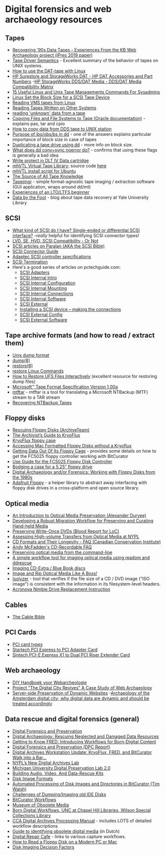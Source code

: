 # Digital forensics and web archaeology resources

## Tapes

- [Recovering '90s Data Tapes - Experiences From the KB Web Archaeology project (iPres 2019 paper)](https://www.bitsgalore.org/2019/09/09/recovering-90s-data-tapes-experiences-kb-web-archaeology)
- [Tape Driver Semantics](https://wiki.zmanda.com/index.php/Tape_Driver_Semantics) - Excellent summary of the behavior of tapes on UNIX systems.
- [How to use the DAT-tape with Linux](http://www.cs.inf.ethz.ch/stricker/lab/linux_tape.html)
- [HP Surestore and StorageWorks DAT - HP DAT Accessories and Part Numbers](https://web.archive.org/web/20181101135618/https://support.hpe.com/hpsc/doc/public/display?docId=emr_na-lpg50205)
-[HP StorageWorks DDS/DAT Media - DDS/DAT Media Compatibility Matrix](https://support.hpe.com/hpsc/doc/public/display?docId=emr_na-lpg50457)
- [15 Useful Linux and Unix Tape Managements Commands For Sysadmins](https://www.cyberciti.biz/hardware/unix-linux-basic-tape-management-commands/)
- [Linux Set the Block Size for a SCSI Tape Device](https://www.cyberciti.biz/faq/rhel-centos-debian-set-tape-blocksize/)
- [Reading VMS tapes from Linux](https://www.tldp.org/HOWTO/VMS-to-Linux-HOWTO/x838.html)
- [Reading Tapes Written on Other Systems](http://www.astro.sunysb.edu/sysman/fits.html)
- [reading 'unknown' data from a tape](https://www.linuxquestions.org/questions/linux-general-1/reading-%27unknown%27-data-from-a-tape-4175500596/)
- [Copying Files and File Systems to Tape (Oracle documentation)](https://docs.oracle.com/cd/E19455-01/805-7228/6j6q7uf24/index.html) - explains pax, tar and cpio
- [How to copy data from DDS tape to UNIX station](https://community.hpe.com/t5/System-Administration/How-to-copy-data-from-DDS-tape-to-UNIX-station/td-p/4780851#.W9MEpxCxU3E)
- [Purpose of ibs/obs/bs in dd](https://stackoverflow.com/questions/1354938/purpose-of-ibs-obs-bs-in-dd) - one of the answers explains particular importance of block size in case of tapes
- [Duplicating a tape drive using dd](https://www.linuxquestions.org/questions/linux-newbie-8/duplicating-a-tape-drive-using-dd-4175592839/) - more info on block size.
- [What does dd conv=sync,noerror do?](https://superuser.com/questions/622541/what-does-dd-conv-sync-noerror-do) - confirms that using these flags is generally a bad idea
- [Write protect in DLT IV Data cartridge](https://web.archive.org/web/20181031154114/https://community.hpe.com/t5/StoreEver-Tape-Storage/Write-protect-in-DLT-IV-Data-cartridge/td-p/129718https://community.hpe.com/t5/StoreEver-Tape-Storage/Write-protect-in-DLT-IV-Data-cartridge/td-p/129718)
- [mhVTL Virtual Tape Library](https://www.mhvtl.com/); source code [here](https://github.com/markh794/mhvtl)
- [mhVTL install script for Ubuntu](https://gist.github.com/hrchu/3eb1c0aa9994df0328037fff04cd889d)
- [The Source of All Tape Knowledge](http://www.subspacefield.org/~vax/unix_tape.html)
- [Tapeimgr](https://github.com/KBNLresearch/tapeimgr) - simple format-agnostic tape imaging / extraction software (GUI application, wraps around dd/mt)
- [Experiences of an LTO/LTFS beginner](https://digitensions.home.blog/2019/01/15/technologic/)
- [Data by the Foot](https://campuspress.yale.edu/borndigital/2019/08/30/data-by-the-foot/) - blog about tape data recovery at Yale University Library

## SCSI

- [What kind of SCSI do I have? Single-ended or differential SCSI interface?](http://www.paralan.com/sediff.html) -*really* helpful for identifying SCSI connector types!
- [LVD, SE, HVD, SCSI Compatibility - Or Not](http://www.paralan.com/scsiexpert.html)
- [SCSI articles on Paralan (AKA the SCSI Bible)](http://www.paralan.com/aboutscsi.html)
- [SCSI Connector Guide](https://www.cablestogo.com/learning/connector-guides/scsi)
- [Adaptec SCSI controller specifications](https://storage.microsemi.com/en-us/support/scsi/)
- [SCSI Termination](https://support.hpe.com/hpsc/doc/public/display?docId=tis14318)
- Here's a good series of articles on pctechguide.com:
    - [SCSI Adapters](https://www.pctechguide.com/how-to-install-a-scsi-device/scsi-adapters)
    - [SCSI Internal Intro](https://www.pctechguide.com/how-to-install-a-scsi-device/scsi-internal-intro)
    - [SCSI Internal Configuration](https://www.pctechguide.com/how-to-install-a-scsi-device/scsi-internal-configuration)
    - [SCSI Internal Mounting](https://www.pctechguide.com/how-to-install-a-scsi-device/scsi-internal-mounting)
    - [SCSI Internal Connections](https://www.pctechguide.com/how-to-install-a-scsi-device/scsi-internal-connections)
    - [SCSI Internal Software](https://www.pctechguide.com/how-to-install-a-scsi-device/scsi-internal-software)
    - [SCSI External](https://www.pctechguide.com/how-to-install-a-scsi-device/scsi-external)
    - [Installing a SCSI device – making the connections](https://www.pctechguide.com/how-to-install-a-scsi-device/installing-a-scsi-device-making-the-connections)
    - [SCSI External Config](https://www.pctechguide.com/how-to-install-a-scsi-device/scsi-external-config)
    - [SCSI External Software](https://www.pctechguide.com/how-to-install-a-scsi-device/scsi-external-software)

## Tape archive formats (and how to read / extract them)

- [Unix dump format](http://fileformats.archiveteam.org/wiki/Unix_dump)
- [dump(8)](https://linux.die.net/man/8/dump)
- [restore(8)](https://linux.die.net/man/8/restore)
- [restore Linux Commands](https://www.hscripts.com/tutorials/linux-commands/restore.html)
- [How to Restore UFS Files Interactively](https://docs.oracle.com/cd/E19253-01/817-5093/bkuprestoretasks-63510/index.html) (excellent resource for restoring dump files)
- [Microsoft™ Tape Format Specification Version 1.00a](http://laytongraphics.com/mtf/MTF_100a.PDF)
- [mtftar](https://github.com/sjmurdoch/mtftar) - mtftar is a tool for translating a Microsoft NTBackup (MTF) stream to a TAR stream
- [Recovering NTBackup Tapes](https://www.108.bz/posts/it/recovering-ntbackup-tapes/)

## Floppy disks

- [Rescuing Floppy Disks (ArchiveTeam)](https://www.archiveteam.org/index.php/Rescuing_Floppy_Disks)
- [The Archivist’s Guide to KryoFlux](https://github.com/archivistsguidetokryoflux/archivists-guide-to-kryoflux)
- [KryoFlux floppy case](https://www.thingiverse.com/thing:3089895)
- [Accessing Mac Formatted Floppy Disks without a Kryoflux](https://porterolsen.wordpress.com/2016/06/15/accessing-mac-formatted-floppy-disks-without-the-kryoflux/)
- [Getting Data Out Of Its Floppy Cage](http://www.wcsarchivesblog.org/getting-data-out-of-its-floppy-cage/) - provides some details on how to get the FC5025 floppy controller working with BitCurator
- [Use Guide for the FC5025 Floppy Disk Controller](https://web.archive.org/web/20180507194729/https://mith.umd.edu/vintage-computers/fc5025-operation-instructions)
- [Bodging a case for a 5.25″ floppy drive](https://radd.dsalo.info/2017/01/bodging-a-case-for-a-5-25-floppy-drive/)
- [Digital Archaeology and/or Forensics: Working with Floppy Disks from the 1980s](https://journal.code4lib.org/articles/11986)
- [Adafruit Floppy](https://github.com/adafruit/Adafruit_Floppy) - a helper library to abstract away interfacing with floppy disk drives in a cross-platform and open source library.

## Optical media

- [An Introduction to Optical Media Preservation (Alexander Duryee)](https://journal.code4lib.org/articles/9581)
- [Developing a Robust Migration Workflow for Preserving and Curating Hand-held Media](https://arxiv.org/abs/1309.4932)
- [Preserving Write-Once DVDs (Blood Report for LoC)](http://www.digitizationguidelines.gov/audio-visual/documents/Preserve_DVDs_BloodReport_20140901.pdf)
- [Assessing High-volume Transfers from Optical Media at NYPL](https://journal.code4lib.org/articles/15908)
- [CD Formats and Their Longevity - FAQ (Canadian Conservation Institute)](https://web.archive.org/web/20170825093105if_/http://canada.pch.gc.ca/eng/1456339921100)
- [Andy McFadden's CD-Recordable FAQ](https://www.cdrfaq.org/)
- [Preserving optical media from the command-line](https://www.bitsgalore.org/2015/11/13/preserving-optical-media-from-the-command-line)
- [A simple workflow tool for imaging optical media using readom and ddrescue](https://www.bitsgalore.org/2019/03/22/a-simple-workflow-tool-for-imaging-optical-media-using-readom-and-ddrescue)
- [Imaging CD-Extra / Blue Book discs](https://www.bitsgalore.org/2017/04/25/imaging-cd-extra-blue-book-discs)
- [Image and Rip Optical Media Like A Boss!](https://www.bitsgalore.org/2017/06/19/image-and-rip-optical-media-like-a-boss)
- [Isolyzer](https://github.com/KBNLresearch/isolyzer) - tool that verifies if the file size of a CD / DVD image ("ISO image") is consistent with the information in its filesystem-level headers.
- [Acronova Nimbie Drive Replacement Instruction](https://web.archive.org/web/20210915163606/http://www.usarcades.com/wp-content/uploads/Drive-Replacement-Instruction-v1.2.pdf)

## Cables

- [The Cable Bible](https://amiaopensource.github.io/cable-bible/)

## PCI Cards

- [PCI card types](https://upload.wikimedia.org/wikipedia/commons/1/15/PCI_Keying.svg)
- [Startech PCI Express to PCI Adapter Card](https://www.startech.com/nl/en/Cards-Adapters/Slot-Extension/PCI-Express-to-PCI-Adapter-Card~PEX1PCI1)
- [Sintech PCI-E Express X1 to Dual PCI Riser Extender Card](https://www.amazon.com/gp/product/B00KZHDSLQ?psc=1&redirect=true&ref_=oh_aui_detailpage_o07_s00)

## Web archaeology

- [DIY Handboek voor Webarcheologie](https://hart.amsterdam/image/2017/11/17/20171116_freeze_diy_handboek.pdf)
- [Project "The Digital City Revives" A Case Study of Web Archaeology](https://hart.amsterdam/image/2016/11/28/20160730_redds_tjardadehaan.pdf)
- [Server-side Preservation of Dynamic Websites](http://publications.beeldengeluid.nl/pub/633/)
-[Archaeology of the Amsterdam digital city; why digital data are dynamic and should be treated accordingly](https://www.tandfonline.com/doi/full/10.1080/24701475.2017.1309852)

## Data rescue and digital forensics (general)

- [Digital Forensics and Preservation](http://dx.doi.org/10.7207/twr12-03)
- [Digital Archaeology: Rescuing Neglected and Damaged Data Resources](http://www.ukoln.ac.uk/services/elib/papers/supporting/pdf/p2.pdf)
- [Getting to Know FRED: Introducing Workflows for Born-Digital Content](https://practicaltechnologyforarchives.org/issue4_prael_wickner/)
- [Digital Forensics and Preservation (DPC Report)](http://dx.doi.org/10.7207/twr12-03)
- [Digital Archives Workstation Update: KryoFlux, FRED, and BitCurator Walk into a Bar…](https://blogs.princeton.edu/techsvs/2017/10/03/digital-archives-workstation-update-kryoflux-fred-and-bitcurator-walk-into-a-bar/)
- [NYPL’s New Digital Archives Lab](https://www.nypl.org/blog/2017/01/11/nypls-new-digital-archives-lab)
- [Michigan University Digital Preservation Lab 2.0](https://www.lib.umich.edu/blogs/bits-and-pieces/digital-preservation-lab-20)
- [Building Audio, Video, And Data-Rescue Kits](https://radd.dsalo.info/wp-content/uploads/2017/10/BuildDocumentation.pdf)
- [Disk Image Formats](https://wiki.harvard.edu/confluence/display/digitalpreservation/Disk+Image+Formats)
- [Automated Processing of Disk Images and Directories in BitCurator (Tim Walsh)](https://www.bitarchivist.net/blog/2017-05-01-buf2017/)
- [Challenges of Dumping/Imaging old IDE Disks](https://openpreservation.org/blog/2013/03/20/challenges-dumpingimaging-old-ide-disks/)
- [BitCurator Workflows](https://bitcuratorconsortium.org/workflows)
- [Museum of Obsolete Media](https://obsoletemedia.org/)
- [Born Digital Workflows, UNC at Chapel Hill Libraries, Wilson Special Collections Library](http://wilsonborndigital.web.unc.edu/)
- [CCA Digital Archives Processing Manual](https://github.com/CCA-Public/digital-archives-manual) - includes LOTS of detailed workflow descriptions
- [Guide to identifying obsolete digital media](https://www.projectcest.be/wiki/Publicatie:Handleiding_Verouderde_Dragers_Herkennen) (in Dutch)
- [Digital Repair Cafe](https://automatic-ingest-digital-archives.github.io/Digital-Repair-Cafe/) - links to various capture workflows.
- [How to Read a Floppy Disk on a Modern PC or Mac](https://www.howtogeek.com/669331/how-to-read-a-floppy-disk-on-a-modern-pc-or-mac/)
- [Disk Imaging Decision Factors](https://dannng.github.io/disk-imaging-decision-factors.html)

